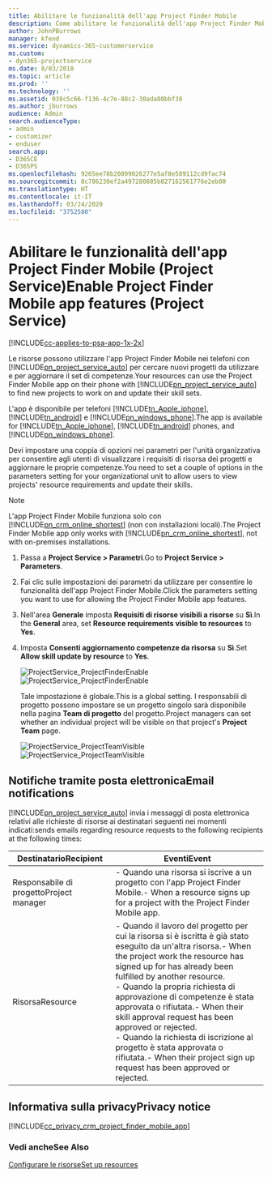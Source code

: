 ```yaml
---
title: Abilitare le funzionalità dell'app Project Finder Mobile
description: Come abilitare le funzionalità dell'app Project Finder Mobile per Project Service
author: JohnPBurrows
manager: kfend
ms.service: dynamics-365-customerservice
ms.custom:
- dyn365-projectservice
ms.date: 8/03/2018
ms.topic: article
ms.prod: ''
ms.technology: ''
ms.assetid: 038c5c66-f136-4c7e-88c2-30ada80bbf38
ms.author: jburrows
audience: Admin
search.audienceType:
- admin
- customizer
- enduser
search.app:
- D365CE
- D365PS
ms.openlocfilehash: 9265ee78b20899026277e5af8e589112cd9fac74
ms.sourcegitcommit: 8c786230ef2a497280885b827162561776e2eb00
ms.translationtype: HT
ms.contentlocale: it-IT
ms.lasthandoff: 03/24/2020
ms.locfileid: "3752580"
---
```

# <a name="enable-project-finder-mobile-app-features-project-service"></a><span data-ttu-id="1f7a7-103">Abilitare le funzionalità dell'app Project Finder Mobile (Project Service)</span><span class="sxs-lookup"><span data-stu-id="1f7a7-103">Enable Project Finder Mobile app features (Project Service)</span></span>

[!INCLUDE[cc-applies-to-psa-app-1x-2x](../includes/cc-applies-to-psa-app-1x-2x.md)]

<span data-ttu-id="1f7a7-104">Le risorse possono utilizzare l'app Project Finder Mobile nei telefoni con [!INCLUDE[pn_project_service_auto](../includes/pn-project-service-auto.md)] per cercare nuovi progetti da utilizzare e per aggiornare il set di competenze.</span><span class="sxs-lookup"><span data-stu-id="1f7a7-104">Your resources can use the Project Finder Mobile app on their phone with [!INCLUDE[pn_project_service_auto](../includes/pn-project-service-auto.md)] to find new projects to work on and update their skill sets.</span></span>  
  
 <span data-ttu-id="1f7a7-105">L'app è disponibile per telefoni [!INCLUDE[tn_Apple_iphone](../includes/tn-apple-iphone.md)], [!INCLUDE[tn_android](../includes/tn-android.md)] e [!INCLUDE[pn_windows_phone](../includes/pn-windows-phone.md)].</span><span class="sxs-lookup"><span data-stu-id="1f7a7-105">The app is available for [!INCLUDE[tn_Apple_iphone](../includes/tn-apple-iphone.md)], [!INCLUDE[tn_android](../includes/tn-android.md)] phones, and [!INCLUDE[pn_windows_phone](../includes/pn-windows-phone.md)].</span></span>  
  
 <span data-ttu-id="1f7a7-106">Devi impostare una coppia di opzioni nei parametri per l'unità organizzativa per consentire agli utenti di visualizzare i requisiti di risorsa dei progetti e aggiornare le proprie competenze.</span><span class="sxs-lookup"><span data-stu-id="1f7a7-106">You need to set a couple of options in the parameters setting for your organizational unit to allow users to view projects' resource requirements and update their skills.</span></span>  
  
> [!NOTE]
>  <span data-ttu-id="1f7a7-107">L'app Project Finder Mobile funziona solo con [!INCLUDE[pn_crm_online_shortest](../includes/pn-crm-online-shortest.md)] (non con installazioni locali).</span><span class="sxs-lookup"><span data-stu-id="1f7a7-107">The Project Finder Mobile app only works with [!INCLUDE[pn_crm_online_shortest](../includes/pn-crm-online-shortest.md)], not with on-premises installations.</span></span>  
  
1. <span data-ttu-id="1f7a7-108">Passa a **Project Service > Parametri**.</span><span class="sxs-lookup"><span data-stu-id="1f7a7-108">Go to **Project Service > Parameters**.</span></span>  
  
2. <span data-ttu-id="1f7a7-109">Fai clic sulle impostazioni dei parametri da utilizzare per consentire le funzionalità dell'app Project Finder Mobile.</span><span class="sxs-lookup"><span data-stu-id="1f7a7-109">Click the parameters setting you want to use for allowing the Project Finder Mobile app features.</span></span>  
  
3. <span data-ttu-id="1f7a7-110">Nell'area **Generale** imposta **Requisiti di risorse visibili a risorse** su **Sì**.</span><span class="sxs-lookup"><span data-stu-id="1f7a7-110">In the **General** area, set **Resource requirements visible to resources** to **Yes**.</span></span>  
  
4. <span data-ttu-id="1f7a7-111">Imposta **Consenti aggiornamento competenze da risorsa** su **Sì**.</span><span class="sxs-lookup"><span data-stu-id="1f7a7-111">Set **Allow skill update by resource** to **Yes**.</span></span>  
  
   <span data-ttu-id="1f7a7-112">![ProjectService_ProjectFinderEnable](../project-service/media/project-service-project-finder-enable.png "ProjectService_ProjectFinderEnable")</span><span class="sxs-lookup"><span data-stu-id="1f7a7-112">![ProjectService_ProjectFinderEnable](../project-service/media/project-service-project-finder-enable.png "ProjectService_ProjectFinderEnable")</span></span>  
  
   <span data-ttu-id="1f7a7-113">Tale impostazione è globale.</span><span class="sxs-lookup"><span data-stu-id="1f7a7-113">This is a global setting.</span></span> <span data-ttu-id="1f7a7-114">I responsabili di progetto possono impostare se un progetto singolo sarà disponibile nella pagina **Team di progetto** del progetto.</span><span class="sxs-lookup"><span data-stu-id="1f7a7-114">Project managers can set whether an individual project will be visible on that project's **Project Team** page.</span></span>  
  
   <span data-ttu-id="1f7a7-115">![ProjectService_ProjectTeamVisible](../project-service/media/project-service-project-team-visible.png "ProjectService_ProjectTeamVisible")</span><span class="sxs-lookup"><span data-stu-id="1f7a7-115">![ProjectService_ProjectTeamVisible](../project-service/media/project-service-project-team-visible.png "ProjectService_ProjectTeamVisible")</span></span>  
  
## <a name="email-notifications"></a><span data-ttu-id="1f7a7-116">Notifiche tramite posta elettronica</span><span class="sxs-lookup"><span data-stu-id="1f7a7-116">Email notifications</span></span>  
 [!INCLUDE[pn_project_service_auto](../includes/pn-project-service-auto.md)] <span data-ttu-id="1f7a7-117">invia i messaggi di posta elettronica relativi alle richieste di risorse ai destinatari seguenti nei momenti indicati:</span><span class="sxs-lookup"><span data-stu-id="1f7a7-117">sends emails regarding resource requests to the following recipients at the following times:</span></span>  
  
|<span data-ttu-id="1f7a7-118">Destinatario</span><span class="sxs-lookup"><span data-stu-id="1f7a7-118">Recipient</span></span>|<span data-ttu-id="1f7a7-119">Eventi</span><span class="sxs-lookup"><span data-stu-id="1f7a7-119">Event</span></span>|  
|---------------|-----------|  
|<span data-ttu-id="1f7a7-120">Responsabile di progetto</span><span class="sxs-lookup"><span data-stu-id="1f7a7-120">Project manager</span></span>|<span data-ttu-id="1f7a7-121">-   Quando una risorsa si iscrive a un progetto con l'app Project Finder Mobile.</span><span class="sxs-lookup"><span data-stu-id="1f7a7-121">-   When a resource signs up for a project with the Project Finder Mobile app.</span></span>|  
|<span data-ttu-id="1f7a7-122">Risorsa</span><span class="sxs-lookup"><span data-stu-id="1f7a7-122">Resource</span></span>|<span data-ttu-id="1f7a7-123">-   Quando il lavoro del progetto per cui la risorsa si è iscritta è già stato eseguito da un'altra risorsa.</span><span class="sxs-lookup"><span data-stu-id="1f7a7-123">-   When the project work the resource has signed up for has already been fulfilled by another resource.</span></span><br /><span data-ttu-id="1f7a7-124">-   Quando la propria richiesta di approvazione di competenze è stata approvata o rifiutata.</span><span class="sxs-lookup"><span data-stu-id="1f7a7-124">-   When their skill approval request has been approved or rejected.</span></span><br /><span data-ttu-id="1f7a7-125">-   Quando la richiesta di iscrizione al progetto è stata approvata o rifiutata.</span><span class="sxs-lookup"><span data-stu-id="1f7a7-125">-   When their project sign up request has been approved or rejected.</span></span>|  
  
## <a name="privacy-notice"></a><span data-ttu-id="1f7a7-126">Informativa sulla privacy</span><span class="sxs-lookup"><span data-stu-id="1f7a7-126">Privacy notice</span></span>  
 [!INCLUDE[cc_privacy_crm_project_finder_mobile_app](../includes/cc-privacy-crm-project-finder-mobile-app.md)]  
  
### <a name="see-also"></a><span data-ttu-id="1f7a7-127">Vedi anche</span><span class="sxs-lookup"><span data-stu-id="1f7a7-127">See Also</span></span>  
 [<span data-ttu-id="1f7a7-128">Configurare le risorse</span><span class="sxs-lookup"><span data-stu-id="1f7a7-128">Set up resources</span></span>](../project-service/set-up-resources.md)
